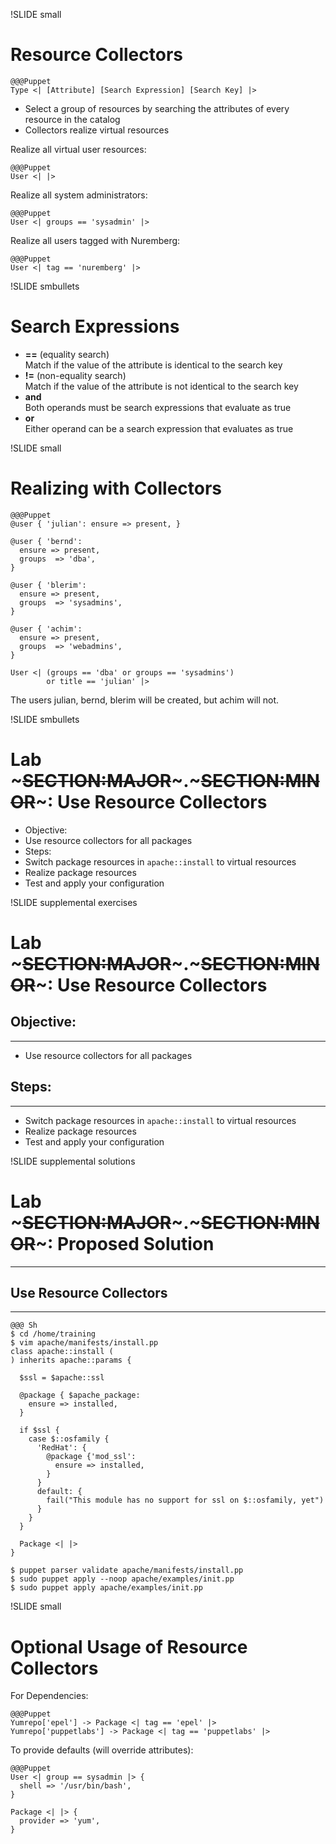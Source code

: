 !SLIDE small
# Resource Collectors

    @@@Puppet
    Type <| [Attribute] [Search Expression] [Search Key] |>

* Select a group of resources by searching the attributes of every resource in the catalog
* Collectors realize virtual resources

Realize all virtual user resources:

    @@@Puppet
    User <| |>

Realize all system administrators:

    @@@Puppet
    User <| groups == 'sysadmin' |>

Realize all users tagged with Nuremberg:

    @@@Puppet
    User <| tag == 'nuremberg' |>


!SLIDE smbullets
# Search Expressions

* **==** (equality search)<br/>
Match if the value of the attribute is identical to the search key
* **!=** (non-equality search)<br/>
Match if the value of the attribute is not identical to the search key
* **and**<br/>
Both operands must be search expressions that evaluate as true
* **or**<br/>
Either operand can be a search expression that evaluates as true


!SLIDE small
# Realizing with Collectors

    @@@Puppet
    @user { 'julian': ensure => present, }

    @user { 'bernd':
      ensure => present,
      groups  => 'dba',
    }

    @user { 'blerim':
      ensure => present,
      groups  => 'sysadmins',
    }

    @user { 'achim':
      ensure => present,
      groups  => 'webadmins',
    }

    User <| (groups == 'dba' or groups == 'sysadmins')
            or title == 'julian' |>

The users julian, bernd, blerim will be created, but achim will not.


!SLIDE smbullets
# Lab ~~~SECTION:MAJOR~~~.~~~SECTION:MINOR~~~: Use Resource Collectors

* Objective:
 * Use resource collectors for all packages
* Steps:
 * Switch package resources in `apache::install` to virtual resources
 * Realize package resources
 * Test and apply your configuration


!SLIDE supplemental exercises
# Lab ~~~SECTION:MAJOR~~~.~~~SECTION:MINOR~~~: Use Resource Collectors

## Objective:

****

* Use resource collectors for all packages

## Steps:

****

* Switch package resources in `apache::install` to virtual resources
* Realize package resources
* Test and apply your configuration


!SLIDE supplemental solutions
# Lab ~~~SECTION:MAJOR~~~.~~~SECTION:MINOR~~~: Proposed Solution

****

## Use Resource Collectors

****

    @@@ Sh
    $ cd /home/training
    $ vim apache/manifests/install.pp
    class apache::install (
    ) inherits apache::params {

      $ssl = $apache::ssl

      @package { $apache_package:
        ensure => installed,
      }

      if $ssl {
        case $::osfamily {
          'RedHat': {
            @package {'mod_ssl':
              ensure => installed,
            }
          }
          default: {
            fail("This module has no support for ssl on $::osfamily, yet")
          }
        }
      }

      Package <| |>
    }

    $ puppet parser validate apache/manifests/install.pp
    $ sudo puppet apply --noop apache/examples/init.pp
    $ sudo puppet apply apache/examples/init.pp


!SLIDE small
# Optional Usage of Resource Collectors 

For Dependencies:

    @@@Puppet
    Yumrepo['epel'] -> Package <| tag == 'epel' |>
    Yumrepo['puppetlabs'] -> Package <| tag == 'puppetlabs' |>

To provide defaults (will override attributes):

    @@@Puppet
    User <| group == sysadmin |> {
      shell => '/usr/bin/bash',
    }
    
    Package <| |> {
      provider => 'yum',
    }
